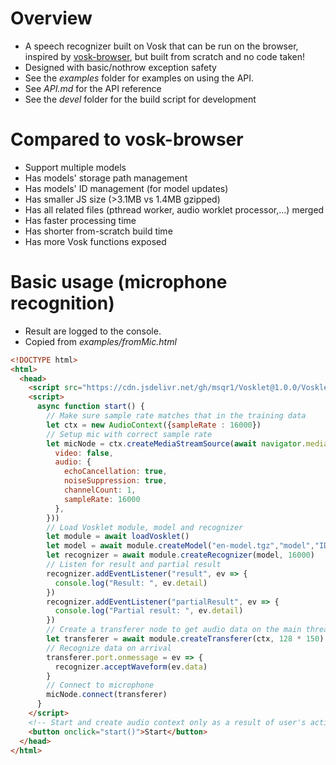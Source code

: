 # Overview
- A speech recognizer built on Vosk that can be run on the browser, inspired by [vosk-browser](https://github.com/ccoreilly/vosk-browser), but built from scratch and no code taken!
- Designed with basic/nothrow exception safety
- See the *examples* folder for examples on using the API.
- See *API.md* for the API reference
- See the *devel* folder for the build script for development

# Compared to vosk-browser
- Support multiple models
- Has models' storage path management
- Has models' ID management (for model updates)
- Has smaller JS size (>3.1MB vs 1.4MB gzipped)
- Has all related files (pthread worker, audio worklet processor,...) merged
- Has faster processing time
- Has shorter from-scratch build time
- Has more Vosk functions exposed

# Basic usage (microphone recognition)
- Result are logged to the console.
- Copied from *examples/fromMic.html*
```html
<!DOCTYPE html>
<html>
  <head>
    <script src="https://cdn.jsdelivr.net/gh/msqr1/Vosklet@1.0.0/Vosklet.js" async defer></script>
    <script>
      async function start() {
        // Make sure sample rate matches that in the training data
        let ctx = new AudioContext({sampleRate : 16000})
        // Setup mic with correct sample rate
        let micNode = ctx.createMediaStreamSource(await navigator.mediaDevices.getUserMedia({
          video: false,
          audio: {
            echoCancellation: true,
            noiseSuppression: true,
            channelCount: 1,
            sampleRate: 16000
          },
        }))
        // Load Vosklet module, model and recognizer
        let module = await loadVosklet()
        let model = await module.createModel("en-model.tgz","model","ID")
        let recognizer = await module.createRecognizer(model, 16000)
        // Listen for result and partial result
        recognizer.addEventListener("result", ev => {
          console.log("Result: ", ev.detail)
        })
        recognizer.addEventListener("partialResult", ev => {
          console.log("Partial result: ", ev.detail)
        })
        // Create a transferer node to get audio data on the main thread
        let transferer = await module.createTransferer(ctx, 128 * 150)
        // Recognize data on arrival
        transferer.port.onmessage = ev => {
          recognizer.acceptWaveform(ev.data)
        }
        // Connect to microphone
        micNode.connect(transferer)
      }
    </script>
    <!-- Start and create audio context only as a result of user's action -->
    <button onclick="start()">Start</button>
  </head>
</html>
```
